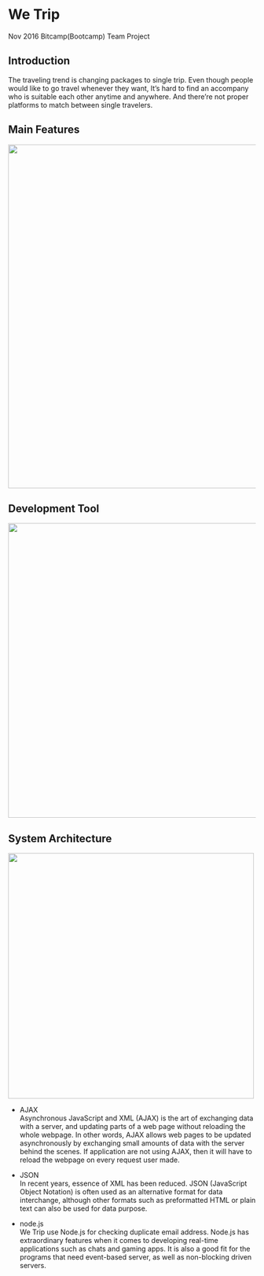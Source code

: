 # We Trip
Nov 2016 Bitcamp(Bootcamp) Team Project

## Introduction
The traveling trend is changing packages to single trip. 
Even though people would like to go travel whenever they want, It’s hard to find an accompany who is suitable each other anytime and anywhere. And there’re not proper platforms to match between single travelers.


## Main Features
<img src=https://user-images.githubusercontent.com/21251967/50376063-9e2c1800-05ff-11e9-9e49-6e6864ad81b7.png width="700px">


## Development Tool
<img src=https://user-images.githubusercontent.com/21251967/50376460-dbdf6f80-0604-11e9-95ce-b85d3a2318d4.png width="600px">


## System Architecture
<img src=https://user-images.githubusercontent.com/21251967/50376553-375e2d00-0606-11e9-8228-6288b93131e6.png width="500px">

- AJAX<br>
Asynchronous JavaScript and XML (AJAX) is the art of exchanging data with a server, and updating parts of a web page without reloading the whole webpage. In other words, AJAX allows web pages to be updated asynchronously by exchanging small amounts of data with the server behind the scenes. If application are not using AJAX, then it will have to reload the webpage on every request user made.

- JSON<br>
In recent years, essence of XML has been reduced. JSON (JavaScript Object Notation) is often used as an alternative format for data interchange, although other formats such as preformatted HTML or plain text can also be used for data purpose.

- node.js<br>
We Trip use Node.js for checking duplicate email address.
Node.js has extraordinary features when it comes to developing real-time applications such as chats and gaming apps. It is also a good fit for the programs that need event-based server, as well as non-blocking driven servers.
